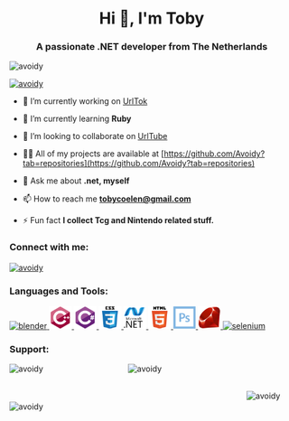 <h1 align="center">Hi 👋, I'm Toby</h1>
<h3 align="center">A passionate .NET developer from The Netherlands</h3>

<p align="left"> <img src="https://komarev.com/ghpvc/?username=avoidy&label=Profile%20views&color=0e75b6&style=flat" alt="avoidy" /> </p>

<p align="left"> <a href="https://github.com/ryo-ma/github-profile-trophy"><img src="https://github-profile-trophy.vercel.app/?username=avoidy" alt="avoidy" /></a> </p>

- 🔭 I’m currently working on [UrlTok](https://github.com/Avoidy/UrlTok)

- 🌱 I’m currently learning **Ruby**

- 👯 I’m looking to collaborate on [UrlTube](https://github.com/Avoidy/UrlTube)

- 👨‍💻 All of my projects are available at [https://github.com/Avoidy?tab=repositories](https://github.com/Avoidy?tab=repositories)

- 💬 Ask me about **.net, myself**

- 📫 How to reach me **tobycoelen@gmail.com**

- ⚡ Fun fact **I collect Tcg and Nintendo related stuff.**

<h3 align="left">Connect with me:</h3>
<p align="left">
<a href="https://dev.to/avoidy" target="blank"><img align="center" src="https://raw.githubusercontent.com/rahuldkjain/github-profile-readme-generator/master/src/images/icons/Social/devto.svg" alt="avoidy" height="30" width="40" /></a>
</p>

<h3 align="left">Languages and Tools:</h3>
<p align="left"> <a href="https://www.blender.org/" target="_blank" rel="noreferrer"> <img src="https://download.blender.org/branding/community/blender_community_badge_white.svg" alt="blender" width="40" height="40"/> </a> <a href="https://www.w3schools.com/cpp/" target="_blank" rel="noreferrer"> <img src="https://raw.githubusercontent.com/devicons/devicon/master/icons/cplusplus/cplusplus-original.svg" alt="cplusplus" width="40" height="40"/> </a> <a href="https://www.w3schools.com/cs/" target="_blank" rel="noreferrer"> <img src="https://raw.githubusercontent.com/devicons/devicon/master/icons/csharp/csharp-original.svg" alt="csharp" width="40" height="40"/> </a> <a href="https://www.w3schools.com/css/" target="_blank" rel="noreferrer"> <img src="https://raw.githubusercontent.com/devicons/devicon/master/icons/css3/css3-original-wordmark.svg" alt="css3" width="40" height="40"/> </a> <a href="https://dotnet.microsoft.com/" target="_blank" rel="noreferrer"> <img src="https://raw.githubusercontent.com/devicons/devicon/master/icons/dot-net/dot-net-original-wordmark.svg" alt="dotnet" width="40" height="40"/> </a> <a href="https://www.w3.org/html/" target="_blank" rel="noreferrer"> <img src="https://raw.githubusercontent.com/devicons/devicon/master/icons/html5/html5-original-wordmark.svg" alt="html5" width="40" height="40"/> </a> <a href="https://www.photoshop.com/en" target="_blank" rel="noreferrer"> <img src="https://raw.githubusercontent.com/devicons/devicon/master/icons/photoshop/photoshop-line.svg" alt="photoshop" width="40" height="40"/> </a> <a href="https://www.ruby-lang.org/en/" target="_blank" rel="noreferrer"> <img src="https://raw.githubusercontent.com/devicons/devicon/master/icons/ruby/ruby-original.svg" alt="ruby" width="40" height="40"/> </a> <a href="https://www.selenium.dev" target="_blank" rel="noreferrer"> <img src="https://raw.githubusercontent.com/detain/svg-logos/780f25886640cef088af994181646db2f6b1a3f8/svg/selenium-logo.svg" alt="selenium" width="40" height="40"/> </a> </p>

<h3 align="left">Support:</h3>
<p><a href="https://www.buymeacoffee.com/avoidy"> <img align="left" src="https://cdn.buymeacoffee.com/buttons/v2/default-yellow.png" height="50" width="210" alt="avoidy" /></a><a href="https://ko-fi.com/avoidy"> <img align="left" src="https://cdn.ko-fi.com/cdn/kofi3.png?v=3" height="50" width="210" alt="avoidy" /></a></p><br><br>

<p><img align="left" src="https://github-readme-stats.vercel.app/api/top-langs?username=avoidy&show_icons=true&locale=en&layout=compact" alt="avoidy" /></p>

<p>&nbsp;<img align="center" src="https://github-readme-stats.vercel.app/api?username=avoidy&show_icons=true&locale=en" alt="avoidy" /></p>
